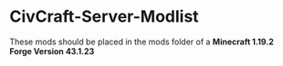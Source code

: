 # CivCraft-Server-Modlist

These mods should be placed in the mods folder of a **Minecraft 1.19.2 Forge Version 43.1.23**
